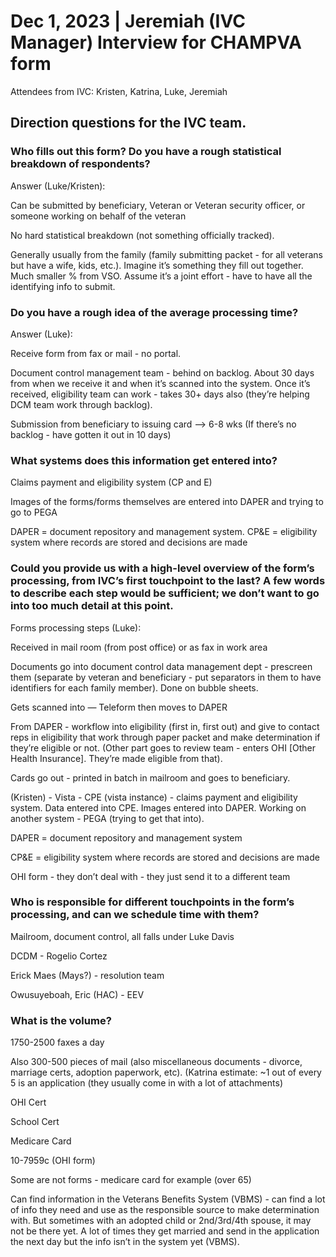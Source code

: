 # Dec 1, 2023 | Jeremiah (IVC Manager) Interview for CHAMPVA form
Attendees from IVC: Kristen, Katrina, Luke, Jeremiah

## Direction questions for the IVC team.
### Who fills out this form? Do you have a rough statistical breakdown of respondents?
Answer (Luke/Kristen): 

Can be submitted by beneficiary, Veteran or Veteran security officer, or someone working on behalf of the veteran 

No hard statistical breakdown (not something officially tracked). 

Generally usually from the family (family submitting packet - for all veterans but have a wife, kids, etc.). Imagine it’s something they fill out together. Much smaller % from VSO. Assume it’s a joint effort - have to have all the identifying info to submit. 

### Do you have a rough idea of the average processing time?
Answer (Luke): 

Receive form from fax or mail - no portal. 

Document control management team - behind on backlog. About 30 days from when we receive it and when it’s scanned into the system. Once it’s received, eligibility team can work - takes 30+ days also (they’re helping DCM team work through backlog).

Submission from beneficiary to issuing card —> 6-8 wks 
(If there’s no backlog - have gotten it out in 10 days)

###  What systems does this information get entered into?
Claims payment and eligibility system (CP and E)

Images of the forms/forms themselves are entered into DAPER and trying to go to PEGA


DAPER = document repository and management system. CP&E = eligibility system where records are stored and decisions are made

### Could you provide us with a high-level overview of the form’s processing, from IVC’s first touchpoint to the last? A few words to describe each step would be sufficient; we don’t want to go into too much detail at this point.

Forms processing steps (Luke): 

Received in mail room (from post office) or as fax in work area

Documents go into document control data management dept - prescreen them (separate by veteran and beneficiary - put separators in them to have identifiers for each family member). Done on bubble sheets. 

Gets scanned into — Teleform then moves to DAPER

From DAPER - workflow into eligibility (first in, first out) and give to contact reps in eligibility that work through paper packet and make determination if they’re eligible or not. (Other part goes to review team - enters OHI [Other Health Insurance]. They’re made eligible from that). 

Cards go out - printed in batch in mailroom and goes to beneficiary. 

(Kristen) - Vista - CPE  (vista instance) - claims payment and eligibility system. Data entered into CPE. Images entered into DAPER. Working on another system - PEGA (trying to get that into). 

DAPER = document repository and management system

CP&E = eligibility system where records are stored and decisions are made

OHI form - they don’t deal with - they just send it to a different team

### Who is responsible for different touchpoints in the form’s processing, and can we schedule time with them?

Mailroom, document control, all falls under Luke Davis

DCDM - Rogelio Cortez

Erick Maes (Mays?) - resolution team

Owusuyeboah, Eric (HAC) - EEV

### What is the volume?


1750-2500 faxes a day

Also 300-500 pieces of mail (also miscellaneous documents - divorce, marriage certs, adoption paperwork, etc). (Katrina estimate: ~1 out of every 5 is an application (they usually come in with a lot of attachments)

OHI Cert 

School Cert

Medicare Card

10-7959c (OHI form)

Some are not forms - medicare card for example (over 65)

Can find information in the Veterans Benefits System (VBMS) - can find a lot of info they need and use as the responsible source to make determination with. But sometimes with an adopted child or 2nd/3rd/4th spouse, it may not be there yet. A lot of times they get married and send in the application the next day but the info isn’t in the system yet (VBMS).
